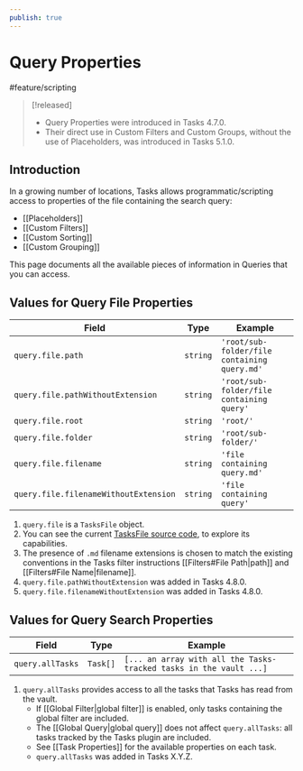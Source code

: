 ```yaml
---
publish: true
---
```


# Query Properties

<span class="related-pages">#feature/scripting</span>

> [!released]
>
> - Query Properties were introduced in Tasks 4.7.0.
> - Their direct use in Custom Filters and Custom Groups, without the use of Placeholders, was introduced in Tasks 5.1.0.

## Introduction

In a growing number of locations, Tasks allows programmatic/scripting access to properties of the file containing the search query:

- [[Placeholders]]
- [[Custom Filters]]
- [[Custom Sorting]]
- [[Custom Grouping]]

This page documents all the available pieces of information in Queries that you can access.

## Values for Query File Properties

<!-- placeholder to force blank line before included text --><!-- include: QueryProperties.test.query_file_properties.approved.md -->

| Field | Type | Example |
| ----- | ----- | ----- |
| `query.file.path` | `string` | `'root/sub-folder/file containing query.md'` |
| `query.file.pathWithoutExtension` | `string` | `'root/sub-folder/file containing query'` |
| `query.file.root` | `string` | `'root/'` |
| `query.file.folder` | `string` | `'root/sub-folder/'` |
| `query.file.filename` | `string` | `'file containing query.md'` |
| `query.file.filenameWithoutExtension` | `string` | `'file containing query'` |

<!-- placeholder to force blank line after included text --><!-- endInclude -->

1. `query.file` is a `TasksFile` object.
1. You can see the current [TasksFile source code](https://github.com/obsidian-tasks-group/obsidian-tasks/blob/main/src/Scripting/TasksFile.ts), to explore its capabilities.
1. The presence of `.md` filename extensions is chosen to match the existing conventions in the Tasks filter instructions [[Filters#File Path|path]] and [[Filters#File Name|filename]].
1. `query.file.pathWithoutExtension` was added in Tasks 4.8.0.
1. `query.file.filenameWithoutExtension` was added in Tasks 4.8.0.

## Values for Query Search Properties

<!-- placeholder to force blank line before included text --><!-- include: QueryProperties.test.query_search_properties.approved.md -->

| Field | Type | Example |
| ----- | ----- | ----- |
| `query.allTasks` | `Task[]` | `[... an array with all the Tasks-tracked tasks in the vault ...]` |

<!-- placeholder to force blank line after included text --><!-- endInclude -->

1. `query.allTasks` provides access to all the tasks that Tasks has read from the vault.
    - If [[Global Filter|global filter]] is enabled, only tasks containing the global filter are included.
    - The [[Global Query|global query]] does not affect `query.allTasks`: all tasks tracked by the Tasks plugin are included.
    - See [[Task Properties]] for the available properties on each task.
    - `query.allTasks` was added in Tasks X.Y.Z.
